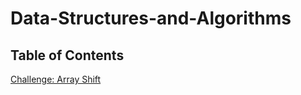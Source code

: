 # Data-Structures-and-Algorithms

## Table of Contents

[Challenge: Array Shift](./challenges/arrayShift)